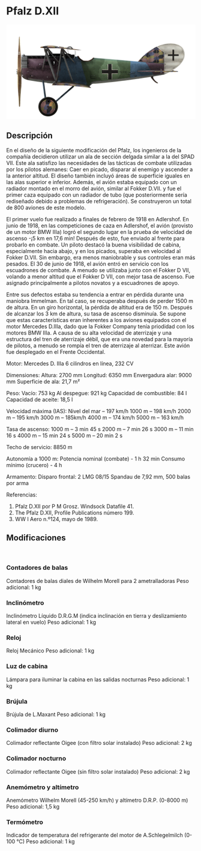 # Pfalz D.XII

![pfalzd12](../images/pfalzd12.png)

## Descripción

En el diseño de la siguiente modificación del Pfalz, los ingenieros de la compañía decidieron utilizar un ala de sección delgada similar a la del SPAD VII. Este ala satisfizo las necesidades de las tácticas de combate utilizadas por los pilotos alemanes: Caer en picado, disparar al enemigo y ascender a la anterior altitud. El diseño también incluyó áreas de superficie iguales en las alas superior e inferior. Además, el avión estaba equipado con un radiador montado en el morro del avión, similar al Fokker D.VII. y fue el primer caza equipado con un radiador de tubo (que posteriormente sería rediseñado debido a problemas de refrigeración). Se construyeron un total de 800 aviones de este modelo.

El primer vuelo fue realizado a finales de febrero de 1918 en Adlershof. En junio de 1918, en las competiciones de caza en Adlershof, el avión (provisto de un motor BMW IIIa) logró el segundo lugar en la prueba de velocidad de ascenso -¡5 km en 17,6 min! Después de esto, fue enviado al frente para probarlo en combate. Un piloto destacó la buena visibilidad de cabina, especialmente hacia abajo, y en los picados, superaba en velocidad al Fokker D.VII. Sin embargo, era menos maniobrable y sus controles eran más pesados. El 30 de junio de 1918, el avión entró en servicio con los escuadrones de combate. A menudo se utilizaba junto con el Fokker D VII, volando a menor altitud que el Fokker D VII, con mejor tasa de ascenso. Fue asignado principalmente a pilotos novatos y a escuadrones de apoyo.

Entre sus defectos estaba su tendencia a entrar en pérdida durante una maniobra Immelman. En tal caso, se recuperaba después de perder 1500 m de altura. En un giro horizontal, la pérdida de altitud era de 150 m. Después de alcanzar los 3 km de altura, su tasa de ascenso disminuía. Se supone que estas características eran inherentes a los aviones equipados con el motor Mercedes D.IIIa, dado que la Fokker Company tenía priodidad con los motores BMW IIIa. A causa de su alta velocidad de aterrizaje y una estructura del tren de aterrizaje débil, que era una novedad para la mayoría de pilotos, a menudo se rompía el tren de aterrizaje al aterrizar. Este avión fue desplegado en el Frente Occidental.


Motor:
Mercedes D. IIIa 6 cilindros en línea, 232 CV

Dimensiones:
Altura: 2700 mm
Longitud: 6350 mm
Envergadura alar: 9000 mm
Superficie de ala: 21,7 m²

Peso:
Vacío: 753 kg
Al despegue: 921 kg 
Capacidad de combustible: 84 l
Capacidad de aceite: 18,5 l

Velocidad máxima (IAS):
Nivel del mar – 197 km/h
1000 m – 198 km/h
2000 m – 195 km/h
3000 m – 185km/h
4000 m – 174 km/h
5000 m – 163 km/h

Tasa de ascenso:
1000 m –  3 min 45 s
2000 m –  7 min 26 s
3000 m – 11 min 16 s
4000 m – 15 min 24 s
5000 m – 20 min 2 s

Techo de servicio: 8850 m

Autonomía a 1000 m:
Potencia nominal (combate) - 1 h 32 min
Consumo mínimo (crucero) - 4 h

Armamento:
Disparo frontal: 2 LMG 08/15 Spandau de 7,92 mm, 500 balas por arma

Referencias:
1) Pfalz D.XII por P M Grosz. Windsock Datafile 41.
2) The Pfalz D.XII, Profile Publications número 199.
3) WW I Aero n.º124, mayo de 1989.

## Modificaciones
﻿

### Contadores de balas

Contadores de balas diales de Wilhelm Morell para 2 ametralladoras
Peso adicional: 1 kg
﻿

### Inclinómetro

Inclinómetro Líquido D.R.G.M (indica inclinación en tierra y deslizamiento lateral en vuelo)
Peso adicional: 1 kg
﻿

### Reloj

Reloj Mecánico
Peso adicional: 1 kg
﻿

### Luz de cabina

Lámpara para iluminar la cabina en las salidas nocturnas
Peso adicional: 1 kg
﻿

### Brújula

Brújula de L.Maxant
Peso adicional: 1 kg
﻿

### Colimador diurno

Colimador reflectante Oigee (con filtro solar instalado)
Peso adicional: 2 kg
﻿

### Colimador nocturno

Colimador reflectante Oigee (sin filtro solar instalado)
Peso adicional: 2 kg
﻿

### Anemómetro y altímetro

Anemómetro Wilhelm Morell (45-250 km/h) y altímetro D.R.P. (0-8000 m)
Peso adicional: 1,5 kg
﻿

### Termómetro

Indicador de temperatura del refrigerante del motor de A.Schlegelmilch (0-100 °C)
Peso adicional: 1 kg
